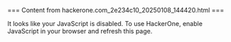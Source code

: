 === Content from hackerone.com_2e234c10_20250108_144420.html ===


It looks like your JavaScript is disabled. To use HackerOne, enable JavaScript in your browser and refresh this page.



